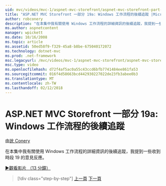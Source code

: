 ```yaml
---
uid: mvc/videos/mvc-1/aspnet-mvc-storefront/aspnet-mvc-storefront-part-19a-windows-workflow-followup
title: "ASP.NET MVC Storefront 一部分 19a: Windows 工作流程的後續追蹤 |Microsoft 文件"
author: robconery
description: "在本集中我有關使用 Windows 工作流程的詳細資訊的後續追蹤，我提到一些收到時段 19 的意見反應。"
ms.author: aspnetcontent
manager: wpickett
ms.date: 10/16/2008
ms.topic: article
ms.assetid: 50ed58f9-f329-45a8-b8be-675040172072
ms.technology: dotnet-mvc
ms.prod: .net-framework
msc.legacyurl: /mvc/videos/mvc-1/aspnet-mvc-storefront/aspnet-mvc-storefront-part-19a-windows-workflow-followup
msc.type: video
ms.openlocfilehash: d72f4af5ac0a55c43ccd6bfb7741484ee861fa53
ms.sourcegitcommit: 016f4d58663bcd442930227022de23fb3abee0b3
ms.translationtype: MT
ms.contentlocale: zh-TW
ms.lasthandoff: 02/12/2018
---
```

<a name="aspnet-mvc-storefront-part-19a-windows-workflow-followup"></a>ASP.NET MVC Storefront 一部分 19a: Windows 工作流程的後續追蹤
====================
由[訛 Conery](https://github.com/robconery)

在本集中我有關使用 Windows 工作流程的詳細資訊的後續追蹤，我提到一些收到時段 19 的意見反應。

[&#9654;觀看影片 （13 分鐘）](https://channel9.msdn.com/Blogs/ASP-NET-Site-Videos/aspnet-mvc-storefront-part-19a-windows-workflow-followup)

>[!div class="step-by-step"]
[上一頁](aspnet-mvc-storefront-part-19-processing-orders-with-windows-workflow.md)
[下一頁](aspnet-mvc-storefront-part-20-logging.md)
